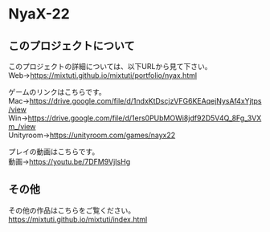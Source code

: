 # NyaX-22

## このプロジェクトについて
このプロジェクトの詳細については、以下URLから見て下さい。<br>
Web→https://mixtuti.github.io/mixtuti/portfolio/nyax.html<br>

ゲームのリンクはこちらです。<br>
Mac→https://drive.google.com/file/d/1ndxKtDscjzVFG6KEAqejNysAf4xYjtps/view<br>
Win→https://drive.google.com/file/d/1ers0PUbMOWi8jdf92D5V4Q_8Fg_3VXm_/view<br>
Unityroom→https://unityroom.com/games/nayx22

プレイの動画はこちらです。<br>
動画→https://youtu.be/7DFM9VjIsHg

## その他

その他の作品はこちらをご覧ください。
https://mixtuti.github.io/mixtuti/index.html
